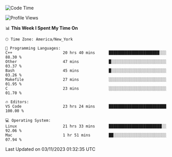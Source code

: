 <!--START_SECTION:waka-->
![Code Time](http://img.shields.io/badge/Code%20Time-593%20hrs%2044%20mins-blue)

![Profile Views](http://img.shields.io/badge/Profile%20Views-0-blue)

📊 **This Week I Spent My Time On** 

```text
🕑︎ Time Zone: America/New_York

💬 Programming Languages: 
C++                      20 hrs 40 mins      ██████████████████████░░░   88.30 % 
Other                    47 mins             █░░░░░░░░░░░░░░░░░░░░░░░░   03.37 % 
Bash                     45 mins             █░░░░░░░░░░░░░░░░░░░░░░░░   03.26 % 
Makefile                 27 mins             ░░░░░░░░░░░░░░░░░░░░░░░░░   01.95 % 
C                        23 mins             ░░░░░░░░░░░░░░░░░░░░░░░░░   01.70 % 

🔥 Editors: 
VS Code                  23 hrs 24 mins      █████████████████████████   100.00 % 

💻 Operating System: 
Linux                    21 hrs 33 mins      ███████████████████████░░   92.06 % 
Mac                      1 hr 51 mins        ██░░░░░░░░░░░░░░░░░░░░░░░   07.94 % 
```


 Last Updated on 03/11/2023 01:32:35 UTC
<!--END_SECTION:waka-->
